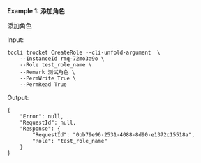 **Example 1: 添加角色**

添加角色

Input: 

```
tccli trocket CreateRole --cli-unfold-argument  \
    --InstanceId rmq-72mo3a9o \
    --Role test_role_name \
    --Remark 测试角色 \
    --PermWrite True \
    --PermRead True
```

Output: 
```
{
    "Error": null,
    "RequestId": null,
    "Response": {
        "RequestId": "0bb79e96-2531-4088-8d90-e1372c15518a",
        "Role": "test_role_name"
    }
}
```

